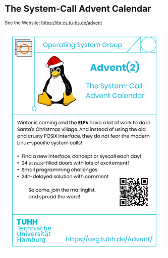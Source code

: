 # The System-Call Advent Calendar

See the Website: https://ibr.cs.tu-bs.de/advent

![](Flyer.svg)


